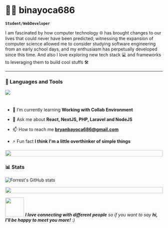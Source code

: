 # 🏄‍♂️ binayoca686

**`Student/WebDeveloper`**

I am fascinated by how computer technology 🌐 has brought changes to our lives that could never have been predicted; witnessing the expansion of computer science allowed me to consider studying software engineering from an early school days, and my enthusiasm has perpetually developed since this time. And also I love exploring new tech stack 💻 and frameworks to leveraging them to build cool stuffs 🛠️

---
### 🧰 Languages and Tools
<img src="https://skillicons.dev/icons?i=php,ts,js,react,nextjs,redux,tailwind,laravel,nodejs,express,mongodb,mysql,postgresql,github,vscode" />

#

- 🌱 I’m currently learning **Working with Collab Environment**

- 💬 Ask me about **React, NextJS, PHP, Laravel and NodeJS**

- 📫 How to reach me **bryanbayoca686@gmail.com**

- ⚡ Fun fact **I think I'm a little overthinker of simple things**


<img src="https://i.imgur.com/dBaSKWF.gif" height="20" width="100%">



### 📊 Stats
  
![Forrest's GitHub stats](https://github-readme-stats.vercel.app/api?username=binayoca686&show_icons=true&theme=gruvbox)
  



<img src="https://i.imgur.com/dBaSKWF.gif" height="20" width="100%">

<img src="https://media.giphy.com/media/LnQjpWaON8nhr21vNW/giphy.gif" width="60"> <em><b>I love connecting with different people</b> so if you want to say <b>hi, I'll be happy to meet you more!</b> :)</em>


